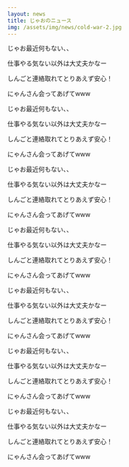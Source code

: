 ```yaml
---
layout: news
title: じゃおのニュース
img: /assets/img/news/cold-war-2.jpg
---
```

じゃお最近何もない、、

仕事やる気ない以外は大丈夫かなー

しんごと連絡取れてとりあえず安心！

にゃんさん会ってあげてwww

じゃお最近何もない、、

仕事やる気ない以外は大丈夫かなー

しんごと連絡取れてとりあえず安心！

にゃんさん会ってあげてwww

じゃお最近何もない、、

仕事やる気ない以外は大丈夫かなー

しんごと連絡取れてとりあえず安心！

にゃんさん会ってあげてwww

じゃお最近何もない、、

仕事やる気ない以外は大丈夫かなー

しんごと連絡取れてとりあえず安心！

にゃんさん会ってあげてwww

じゃお最近何もない、、

仕事やる気ない以外は大丈夫かなー

しんごと連絡取れてとりあえず安心！

にゃんさん会ってあげてwww

じゃお最近何もない、、

仕事やる気ない以外は大丈夫かなー

しんごと連絡取れてとりあえず安心！

にゃんさん会ってあげてwww

じゃお最近何もない、、

仕事やる気ない以外は大丈夫かなー

しんごと連絡取れてとりあえず安心！

にゃんさん会ってあげてwww